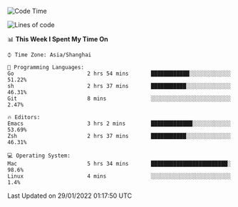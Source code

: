 <!--START_SECTION:waka-->
![Code Time](http://img.shields.io/badge/Code%20Time-588%20hrs%2051%20mins-blue)

![Lines of code](https://img.shields.io/badge/From%20Hello%20World%20I%27ve%20Written-22%20Thousand%20lines%20of%20code-blue)

📊 **This Week I Spent My Time On** 

```text
⌚︎ Time Zone: Asia/Shanghai

💬 Programming Languages: 
Go                       2 hrs 54 mins       ████████████░░░░░░░░░░░░░   51.22% 
sh                       2 hrs 37 mins       ███████████░░░░░░░░░░░░░░   46.31% 
Git                      8 mins              ░░░░░░░░░░░░░░░░░░░░░░░░░   2.47%

🔥 Editors: 
Emacs                    3 hrs 2 mins        █████████████░░░░░░░░░░░░   53.69% 
Zsh                      2 hrs 37 mins       ███████████░░░░░░░░░░░░░░   46.31%

💻 Operating System: 
Mac                      5 hrs 34 mins       ████████████████████████░   98.6% 
Linux                    4 mins              ░░░░░░░░░░░░░░░░░░░░░░░░░   1.4%

```


 Last Updated on 29/01/2022 01:17:50 UTC
<!--END_SECTION:waka-->
